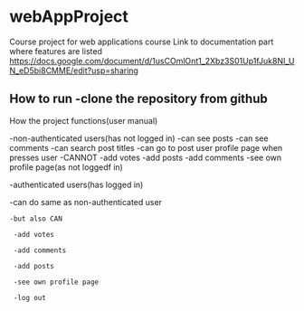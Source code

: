 # webAppProject
Course project for web applications course
Link to documentation part where features are listed
https://docs.google.com/document/d/1usCOmlOnt1_2Xbz3S01Up1fJuk8NI_UN_eD5bi8CMME/edit?usp=sharing


How to run
  -clone the repository from github
  -


How the project functions(user manual)
  
  -non-authenticated users(has not logged in)
      -can see posts
     -can see comments
     -can search post titles
     -can go to post user profile page when presses user
      -CANNOT
        -add votes
       -add posts
       -add comments
       -see own profile page(as not loggedf in)
  
  -authenticated users(has logged in)
   
   -can do same as non-authenticated user
    
    -but also CAN
     
     -add votes
     
     -add comments
     
     -add posts
     
     -see own profile page
     
     -log out





